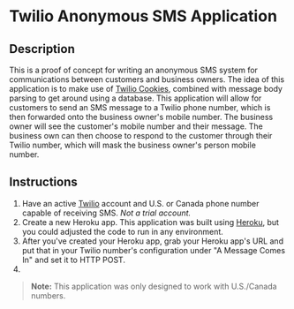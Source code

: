 # Twilio Anonymous SMS Application

## Description
This is a proof of concept for writing an anonymous SMS system for communications between customers and business owners. The idea of this application is to make use of [Twilio Cookies](https://support.twilio.com/hc/en-us/articles/223136287-How-do-Twilio-cookies-work-), combined with message body parsing to get around using a database. This application will allow for customers to send an SMS message to a Twilio phone number, which is then forwarded onto the business owner's mobile number. The business owner will see the customer's mobile number and their message. The business own can then choose to respond to the customer through their Twilio number, which will mask the business owner's person mobile number.

## Instructions

1. Have an active [Twilio](https://www.twilio.com/try-twilio) account and U.S. or Canada phone number capable of receiving SMS. _Not a trial account._
2. Create a new Heroku app. This application was built using [Heroku](https://heroku.com), but you could adjusted the code to run in any environment. 
3. After you've created your Heroku app, grab your Heroku app's URL and put that in your Twilio number's configuration under "A Message Comes In" and set it to HTTP POST.
4. 

>**Note:**
This application was only designed to work with U.S./Canada numbers.
